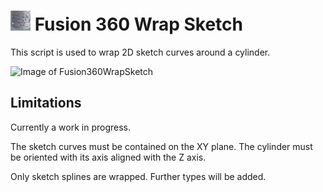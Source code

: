 # ![Fusion360WrapSketch](./Resources/Fusion360WrapSketch/32x32.png) Fusion 360 Wrap Sketch

This script is used to wrap 2D sketch curves around a cylinder.

![Image of Fusion360WrapSketch](./Toolclip/Fusion360WrapSketch.png)

## Limitations

Currently a work in progress.

The sketch curves must be contained on the XY plane.  The cylinder must be oriented with its axis aligned with the Z axis.

Only sketch splines are wrapped.  Further types will be added.
